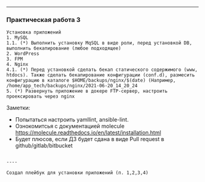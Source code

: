 ----

### Практическая работа 3
~~~
Установка приложений
1. MySQL
1.1. (*) Выполнить установку MqSQL в виде роли, перед установкой DB, выполнить бекапирование (любое подходящее)
2. WordPress
3. FPM
4. Nginx
4.1. (*) Перед установкой сделать бекап статического содержимого (www, htdocs). Также сделать бекапирование конфигурации (conf.d), размесить конфигурацию в каталоге $HOME/backups/nginx/$(date) (Например, /home/app_tech/backups/nginx/2021-06-20_14_20_24
5. (*) Развернуть приложение в докере FTP-сервер, настроить проексировать через nginx

~~~
Заметки:
- Попытаться настроить yamllint, ansible-lint.
- Ознокомитсья с документацией molecule https://molecule.readthedocs.io/en/latest/installation.html
- Будет плюсов, если ДЗ будет сдана в виде Pull request в github/gitlab/bitbucket
~~~

----

Создал плейбук для установки приложений (п. 1,2,3,4)

